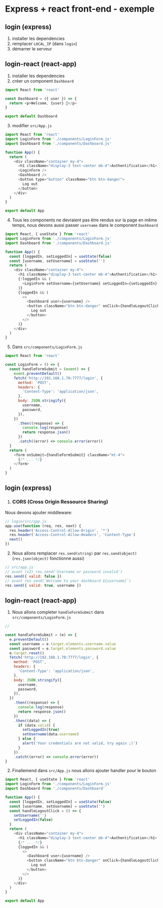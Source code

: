 # Express + react front-end - exemple

## login (express)

1. installer les dependencies
1. remplacer `LOCAL_IP` (dans `login`)
1. démarrer le serveur

## login-react (react-app)

1. installer les dependencies
1. créer un component `Dashboard`

```javascript
import React from 'react'

const Dashboard = ({ user }) => {
  return <p>Welcome, {user} 🎉</p>
}

export default Dashboard
```

3. modifier `src/App.js`

```javascript
import React from 'react'
import LoginForm from './components/LoginForm.js'
import Dashboard from './components/Dashboard.js'

function App() {
  return (
    <div className="container my-4">
      <h1 className="display-3 text-center mb-4">Authentification</h1>
      <LoginForm />
      <Dashboard />
      <button type="button" className="btn btn-danger">
        Log out
      </button>
    </div>
  )
}

export default App
```

4. Tous les components ne devraient pas être rendus sur la page en même temps, nous devons aussi passer `username` dans le component `Dashboard`

```javascript
import React, { useState } from 'react'
import LoginForm from './components/LoginForm.js'
import Dashboard from './components/Dashboard.js'

function App() {
  const [loggedIn, setLoggedIn] = useState(false)
  const [username, setUsername] = useState('')
  return (
    <div className="container my-4">
      <h1 className="display-3 text-center mb-4">Authentification</h1>
      {!loggedIn && (
        <LoginForm setUsername={setUsername} setLoggedIn={setLoggedIn} />
      )}
      {loggedIn && (
        <>
          <Dashboard user={username} />
          <button className="btn btn-danger" onClick={handleLogoutClick}>
            Log out
          </button>
        </>
      )}
    </div>
  )
}
```

5. Dans `src/components/LoginForm.js`

```javascript
import React from 'react'

const LoginForm = () => {
  const handleFormSubmit = (event) => {
    event.preventDefault()
    fetch('http://192.168.1.70:7777/login', {
      method: 'POST',
      headers: {
        'Content-Type': 'application/json',
      },
      body: JSON.stringify({
        username,
        password,
      }),
    })
      .then((response) => {
        console.log(response)
        return response.json()
      })
      .catch((error) => console.error(error))
  }
  return (
    <form onSubmit={handleFormSubmit} className="mt-4">
      {/* ... */}
    </form>
  )
}
```

## login (express)

1.  ### CORS (Cross Origin Ressource Sharing)

Nous devons ajouter middleware:

```javascript
// login/src/app.js
app.use(function (req, res, next) {
  res.header('Access-Control-Allow-Origin', '*')
  res.header('Access-Control-Allow-Headers', 'Content-Type')
  next()
})
```

2. Nous allons remplacer `res.send(string)` par `res.send(object)` (`res.json(object)` fonctionne aussi)

```javascript
// src/app.js
// avant (x2) res.send('Username or password invalid')
res.send({ valid: false })
// avant res.send(`Welcome to your dashboard ${username}`)
res.send({ valid: true, username })
```

## login-react (react-app)

1. Nous allons completer `handleFormSubmit` dans `src/components/LoginForm.js`

```javascript
//

const handleFormSubmit = (e) => {
  e.preventDefault()
  const username = e.target.elements.username.value
  const password = e.target.elements.password.value
  e.target.reset()
  fetch('http://192.168.1.70:7777/login', {
    method: 'POST',
    headers: {
      'Content-Type': 'application/json',
    },
    body: JSON.stringify({
      username,
      password,
    }),
  })
    .then((response) => {
      console.log(response)
      return response.json()
    })
    .then((data) => {
      if (data.valid) {
        setLoggedIn(true)
        setUsername(data.username)
      } else {
        alert('Your credentials are not valid, try again ;)')
      }
    })
    .catch((error) => console.error(error))
}
```

2. Finallemend dans `src/App.js` nous allons ajouter handler pour le bouton

```javascript
import React, { useState } from 'react'
import LoginForm from './components/LoginForm.js'
import Dashboard from './components/Dashboard'

function App() {
  const [loggedIn, setLoggedIn] = useState(false)
  const [username, setUsername] = useState('')
  const handleLogoutClick = () => {
    setUsername('')
    setLoggedIn(false)
  }
  return (
    <div className="container my-4">
      <h1 className="display-3 text-center mb-4">Authentification</h1>
      {/* ... */}
      {loggedIn && (
        <>
          <Dashboard user={username} />
          <button className="btn btn-danger" onClick={handleLogoutClick}>
            Log out
          </button>
        </>
      )}
    </div>
  )
}

export default App
```
